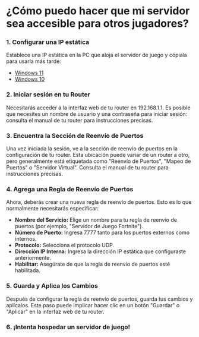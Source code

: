 # ¿Cómo puedo hacer que mi servidor sea accesible para otros jugadores?

### 1. Configurar una IP estática

Establece una IP estática en la PC que aloja el servidor de juego y cópiala para usarla más tarde:

- [Windows 11](https://pureinfotech.com/set-static-ip-address-windows-11/)
- [Windows 10](https://pureinfotech.com/set-static-ip-address-windows-10/)

### 2. Iniciar sesión en tu Router

Necesitarás acceder a la interfaz web de tu router en 192.168.1.1.
Es posible que necesites un nombre de usuario y una contraseña para iniciar sesión: consulta el manual de tu router para instrucciones precisas.

### 3. Encuentra la Sección de Reenvío de Puertos

Una vez iniciada la sesión, ve a la sección de reenvío de puertos en la configuración de tu router. 
Esta ubicación puede variar de un router a otro, pero generalmente está etiquetada como "Reenvío de Puertos", "Mapeo de Puertos" o "Servidor Virtual".
Consulta el manual de tu router para instrucciones precisas.

### 4. Agrega una Regla de Reenvío de Puertos

Ahora, deberás crear una nueva regla de reenvío de puertos. Esto es lo que normalmente necesitarás especificar:

- **Nombre del Servicio:** Elige un nombre para tu regla de reenvío de puertos (por ejemplo, "Servidor de Juego Fortnite").
- **Número de Puerto:** Ingresa 7777 tanto para los puertos externos como internos.
- **Protocolo:** Selecciona el protocolo UDP.
- **Dirección IP Interna:** Ingresa la dirección IP estática que configuraste anteriormente.
- **Habilitar:** Asegúrate de que la regla de reenvío de puertos esté habilitada.

### 5. Guarda y Aplica los Cambios

Después de configurar la regla de reenvío de puertos, guarda tus cambios y aplícalos. 
Este paso puede implicar hacer clic en un botón "Guardar" o "Aplicar" en la interfaz web de tu router.

### 6. ¡Intenta hospedar un servidor de juego!
